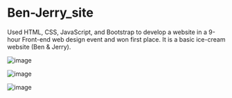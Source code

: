 # Ben-Jerry_site
Used HTML, CSS, JavaScript, and Bootstrap to develop a website in a 9-hour Front-end web design event and won first place. It is a basic ice-cream website (Ben &amp; Jerry).

![image](https://user-images.githubusercontent.com/64256552/167281210-c017e6b2-be3c-4d07-8a21-a5f6171c50c4.png)

![image](https://user-images.githubusercontent.com/64256552/167294527-b63cedf1-a144-4a40-b161-e5a1665e5add.png)

![image](https://user-images.githubusercontent.com/64256552/167294706-7b56e539-d4f1-49b2-9ae5-7d8d3f82d34f.png)
